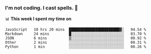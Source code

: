 ### I'm not coding. I cast spells. 🎩

📊 **This week I spent my time on**
<!--START_SECTION:waka-->
```text
JavaScript   10 hrs 20 mins  ███████████████████████▓░   94.54 % 
Markdown     24 mins         █░░░░░░░░░░░░░░░░░░░░░░░░   03.70 % 
JSON         6 mins          ▒░░░░░░░░░░░░░░░░░░░░░░░░   00.92 % 
Other        2 mins          ░░░░░░░░░░░░░░░░░░░░░░░░░   00.31 % 
Python       1 min           ░░░░░░░░░░░░░░░░░░░░░░░░░   00.26 % 
```
<!--END_SECTION:waka-->
